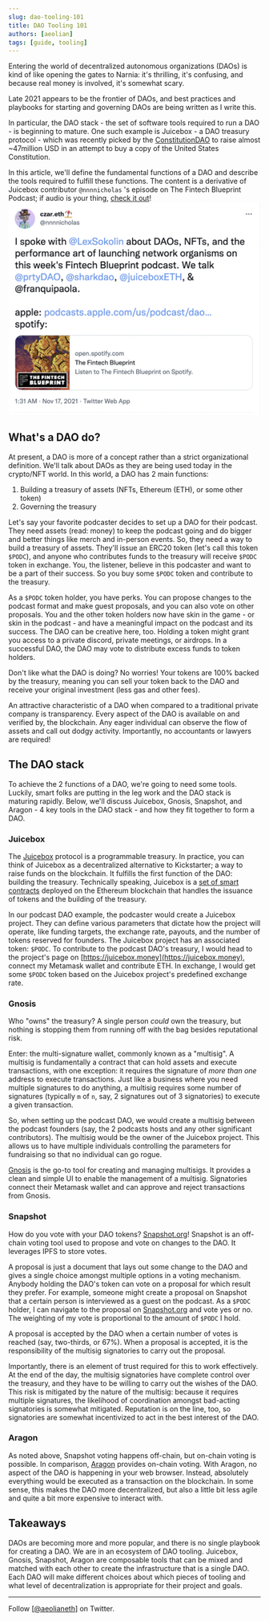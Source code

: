 ```yaml
---
slug: dao-tooling-101
title: DAO Tooling 101
authors: [aeolian]
tags: [guide, tooling]
---
```


Entering the world of decentralized autonomous organizations (DAOs) is kind of like opening the gates to Narnia: it's thrilling, it's confusing, and because real money is involved, it's somewhat scary.

Late 2021 appears to be the frontier of DAOs, and best practices and playbooks for starting and governing DAOs are being written as I write this.

In particular, the DAO stack - the set of software tools required to run a DAO - is beginning to mature. One such example is Juicebox - a DAO treasury protocol - which was recently picked by the [ConstitutionDAO](https://juicebox.money/#/p/constitutiondao) to raise almost ~47million USD in an attempt to buy a copy of the United States Constitution.

In this article, we'll define the fundamental functions of a DAO and describe the tools required to fulfill these functions. The content is a derivative of Juicebox contributor `@nnnnicholas` 's episode on The Fintech Blueprint Podcast; if audio is your thing, [check it out](https://twitter.com/nnnnicholas/status/1460661895879348232?s=20&t=uUoFXuazXWYqRUgHLflMfQ)!
![](c3kCNED.png)

## **What's a DAO do?**

At present, a DAO is more of a concept rather than a strict organizational definition. We'll talk about DAOs as they are being used today in the crypto/NFT world. In this world, a DAO has 2 main functions:

1. Building a treasury of assets (NFTs, Ethereum (ETH), or some other token)
2. Governing the treasury

Let's say your favorite podcaster decides to set up a DAO for their podcast. They need assets (read: money) to keep the podcast going and do bigger and better things like merch and in-person events. So, they need a way to build a treasury of assets. They'll issue an ERC20 token (let's call this token `$PODC`), and anyone who contributes funds to the treasury will receive `$PODC` token in exchange. You, the listener, believe in this podcaster and want to be a part of their success. So you buy some `$PODC` token and contribute to the treasury.

As a `$PODC` token holder, you have perks. You can propose changes to the podcast format and make guest proposals, and you can also vote on other proposals. You and the other token holders now have skin in the game - or skin in the podcast - and have a meaningful impact on the podcast and its success. The DAO can be creative here, too. Holding a token might grant you access to a private discord, private meetings, or airdrops. In a successful DAO, the DAO may vote to distribute excess funds to token holders.

Don't like what the DAO is doing? No worries! Your tokens are 100% backed by the treasury, meaning you can sell your token back to the DAO and receive your original investment (less gas and other fees).

An attractive characteristic of a DAO when compared to a traditional private company is transparency. Every aspect of the DAO is available on and verified by, the blockchain. Any eager individual can observe the flow of assets and call out dodgy activity. Importantly, no accountants or lawyers are required!

## **The DAO stack**

To achieve the 2 functions of a DAO, we're going to need some tools. Luckily, smart folks are putting in the leg work and the DAO stack is maturing rapidly. Below, we'll discuss Juicebox, Gnosis, Snapshot, and Aragon - 4 key tools in the DAO stack - and how they fit together to form a DAO.

### **Juicebox**

The [Juicebox](https://juicebox.money/) protocol is a programmable treasury. In practice, you can think of Juicebox as a decentralized alternative to Kickstarter; a way to raise funds on the blockchain. It fulfills the first function of the DAO: building the treasury. Technically speaking, Juicebox is a [set of smart contracts](https://github.com/jbx-protocol) deployed on the Ethereum blockchain that handles the issuance of tokens and the building of the treasury.

In our podcast DAO example, the podcaster would create a Juicebox project. They can define various parameters that dictate how the project will operate, like funding targets, the exchange rate, payouts, and the number of tokens reserved for founders. The Juicebox project has an associated token: `$PODC`. To contribute to the podcast DAO's treasury, I would head to the project's page on [https://juicebox.money](https://juicebox.money), connect my Metamask wallet and contribute ETH. In exchange, I would get some `$PODC` token based on the Juicebox project's predefined exchange rate.

### **Gnosis**

Who "owns" the treasury? A single person *could* own the treasury, but nothing is stopping them from running off with the bag besides reputational risk.

Enter: the multi-signature wallet, commonly known as a "multisig". A multisig is fundamentally a contract that can hold assets and execute transactions, with one exception: it requires the signature of *more than one* address to execute transactions. Just like a business where you need multiple signatures to do anything, a multisig requires some number of signatures (typically `m` of `n`, say, 2 signatures out of 3 signatories) to execute a given transaction.

So, when setting up the podcast DAO, we would create a multisig between the podcast founders (say, the 2 podcasts hosts and any other significant contributors). The multisig would be the owner of the Juicebox project. This allows us to have multiple individuals controlling the parameters for fundraising so that no individual can go rogue.

[Gnosis](https://gnosis-safe.io/) is the go-to tool for creating and managing multisigs. It provides a clean and simple UI to enable the management of a multisig. Signatories connect their Metamask wallet and can approve and reject transactions from Gnosis.

### **Snapshot**

How do you vote with your DAO tokens? [Snapshot.org](https://Snapshot.org)! Snapshot is an off-chain voting tool used to propose and vote on changes to the DAO. It leverages IPFS to store votes.

A proposal is just a document that lays out some change to the DAO and gives a single choice amongst multiple options in a voting mechanism. Anybody holding the DAO's token can vote on a proposal for which result they prefer. For example, someone might create a proposal on Snapshot that a certain person is interviewed as a guest on the podcast. As a `$PODC` holder, I can navigate to the proposal on [Snapshot.org](http://Snapshot.org) and vote yes or no. The weighting of my vote is proportional to the amount of `$PODC` I hold.

A proposal is accepted by the DAO when a certain number of votes is reached (say, two-thirds, or 67%). When a proposal is accepted, it is the responsibility of the multisig signatories to carry out the proposal.

Importantly, there is an element of trust required for this to work effectively. At the end of the day, the multisig signatories have complete control over the treasury, and they have to be willing to carry out the wishes of the DAO. This risk is mitigated by the nature of the multisig: because it requires multiple signatures, the likelihood of coordination amongst bad-acting signatories is somewhat mitigated. Reputation is on the line, too, so signatories are somewhat incentivized to act in the best interest of the DAO.

### **Aragon**

As noted above, Snapshot voting happens off-chain, but on-chain voting is possible. In comparison, [Aragon](https://aragon.org/) provides on-chain voting. With Aragon, no aspect of the DAO is happening in your web browser. Instead, absolutely everything would be executed as a transaction on the blockchain. In some sense, this makes the DAO more decentralized, but also a little bit less agile and quite a bit more expensive to interact with.

## **Takeaways**

DAOs are becoming more and more popular, and there is no single playbook for creating a DAO. We are in an ecosystem of DAO tooling. Juicebox, Gnosis, Snapshot, Aragon are composable tools that can be mixed and matched with each other to create the infrastructure that is a single DAO. Each DAO will make different choices about which pieces of tooling and what level of decentralization is appropriate for their project and goals.

---

Follow [[@aeolianeth](https://twitter.com/aeolianeth)] on Twitter.
